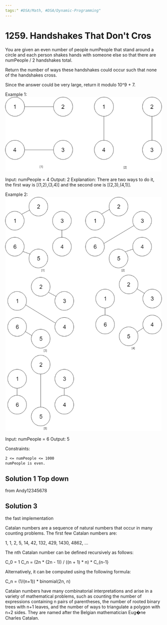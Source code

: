 ```yaml
---
tags:" #DSA/Math, #DSA/Dynamic-Programming"
---
```

# 1259. Handshakes That Don't Cros

You are given an even number of people numPeople that stand around a circle and each person shakes hands with someone else so that there are numPeople / 2 handshakes total.

Return the number of ways these handshakes could occur such that none of the handshakes cross.

Since the answer could be very large, return it modulo 10^9 + 7.

 

Example 1:
![5125 Example 2](5125_example_2.png)

Input: numPeople = 4
Output: 2
Explanation: There are two ways to do it, the first way is [(1,2),(3,4)] and the second one is [(2,3),(4,1)].

Example 2:
![5125 Example 3](5125_example_3.png)

Input: numPeople = 6
Output: 5

 

Constraints:

    2 <= numPeople <= 1000
    numPeople is even.



## Solution 1 Top down
from Andy12345678

## Solution 3
the fast implementation

Catalan numbers are a sequence of natural numbers that occur in many counting problems. The first few Catalan numbers are:

1, 1, 2, 5, 14, 42, 132, 429, 1430, 4862, ...

The nth Catalan number can be defined recursively as follows:

C_0 = 1
C_n = (2n * (2n - 1)) / ((n + 1) * n) * C_{n-1}

Alternatively, it can be computed using the following formula:

C_n = (1/(n+1)) * binomial(2n, n)

Catalan numbers have many combinatorial interpretations and arise in a variety of mathematical problems, such as counting the number of expressions containing n pairs of parentheses, the number of rooted binary trees with n+1 leaves, and the number of ways to triangulate a polygon with n+2 sides. They are named after the Belgian mathematician Eug�ne Charles Catalan.



